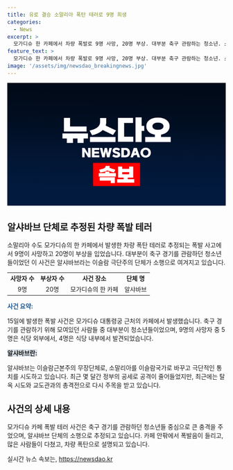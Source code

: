 ```yaml
---
title: 유로 결승 소말리아 폭탄 테러로 9명 희생
categories:
  - News
excerpt: >
  모가디슈 한 카페에서 차량 폭발로 9명 사망, 20명 부상. 대부분 축구 관람하는 청소년. 소말리아 알샤바브 극단주의 단체로 추정. 폭발은 UEFA 유럽축구연맹 결승전 관람 중 발생. 사망자 9명 가운데 5명은 식당 외부에서, 4명은 식당 안에서. 축구 관람객들 대부분 무사히 대피. 폭탄 설치한 하리지 알샤바브 테러리스트 의심. 알샤바브는 소말리아 이슬람극단주의 단체로 17년 이상 무력투쟁. 최근 교도관과의 총격전으로 3명 사망, 18명 부상.
feature_text: >
  모가디슈 한 카페에서 차량 폭발로 9명 사망, 20명 부상. 대부분 축구 관람하는 청소년. 소말리아 알샤바브 극단주의 단체로 추정. 폭발은 UEFA 유럽축구연맹 결승전 관람 중 발생. 사망자 9명 가운데 5명은 식당 외부에서, 4명은 식당 안에서. 축구 관람객들 대부분 무사히 대피. 폭탄 설치한 하리지 알샤바브 테러리스트 의심. 알샤바브는 소말리아 이슬람극단주의 단체로 17년 이상 무력투쟁. 최근 교도관과의 총격전으로 3명 사망, 18명 부상.
image: '/assets/img/newsdao_breakingnews.jpg'
---
```


<p><img src="/assets/img/newsdao_breakingnews.jpg" alt="implanttips 속보" /></p>

<h2 data-ke-size="size26">알샤바브 단체로 추정된 차량 폭발 테러</h2>

<p data-ke-size="size16">소말리아 수도 모가디슈의 한 카페에서 발생한 차량 폭탄 테러로 추정되는 폭발 사고에서 9명이 사망하고 20명이 부상을 입었습니다. 대부분이 축구 경기를 관람하던 청소년들이었던 이 사건은 알샤바브라는 이슬람 극단주의 단체가 소행으로 여겨지고 있습니다.</p>

<table>
  <tr>
    <td style="text-align: center; height: 17px;"><b>사망자 수</b></td>
    <td style="text-align: center; height: 17px;"><b>부상자 수</b></td>
    <td style="text-align: center; height: 17px;"><b>사건 장소</b></td>
    <td style="text-align: center; height: 17px;"><b>단체 명</b></td>
  </tr>
  <tr>
    <td style="text-align: center; height: 17px;">9명</td>
    <td style="text-align: center; height: 17px;">20명</td>
    <td style="text-align: center; height: 17px;">모가디슈의 한 카페</td>
    <td style="text-align: center; height: 17px;">알샤바브</td>
  </tr>
</table>

<p><b><span style="color: #1a5490;">사건 요약:</span></b></p>

<p data-ke-size="size16">15일에 발생한 폭발 사건은 모가디슈 대통령궁 근처의 카페에서 발생했습니다. 축구 경기를 관람하기 위해 모여있던 사람들 중 대부분이 청소년들이었으며, 9명의 사망자 중 5명은 식당 외부에서, 4명은 식당 내부에서 발견되었습니다.</p>

<p><b><span style="background-color: #21538527;">알샤바브란:</span></b></p>

<p data-ke-size="size16">알샤바브는 이슬람근본주의 무장단체로, 소말리아를 이슬람국가로 바꾸고 극단적인 통치를 시도하고 있습니다. 최근 몇 달간 정부의 공세로 공격이 줄어들었지만, 최근에는 탈옥 시도와 교도관과의 총격전으로 다시 주목을 받고 있습니다.</p>

<h2 data-ke-size="size26">사건의 상세 내용</h2>

<p data-ke-size="size16">모가디슈 카페 폭발 테러 사건은 축구 경기를 관람하던 청소년들 중심으로 큰 충격을 주었으며, 알샤바브 단체의 소행으로 추정되고 있습니다. 카페 안팎에서 폭발음이 들리고, 많은 사람들이 다쳤고, 차량 폭탄으로 설명되고 있습니다.</p>
실시간 뉴스 속보는, <a href="https://newsdao.kr" rel="dofollow">https://newsdao.kr</a>


